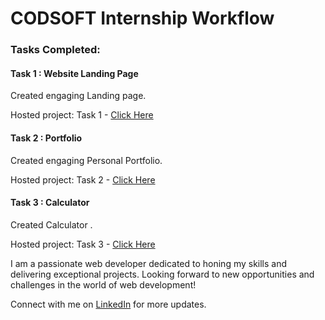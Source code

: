<h1>CODSOFT Internship Workflow</h1>


<h3>Tasks Completed:</h3>
<h4>Task 1 : Website Landing Page</h4>
<p>Created engaging Landing page.</p>
<p>Hosted project: Task 1 - <a href="https://sanketcr021.github.io/Gym-Website/">Click Here</a></p>

<h4>Task 2 : Portfolio</h4>
<p>Created engaging Personal Portfolio.</p>
<p>Hosted project: Task 2 - <a href="#">Click Here</a></p>

<h4>Task 3 : Calculator</h4>
<p>Created Calculator .</p>
<p>Hosted project: Task 3 - <a href="#">Click Here</a></p>

I am a passionate web developer dedicated to honing my skills and delivering exceptional projects. Looking forward to new opportunities and challenges in the world of web development!

Connect with me on <a href="https://www.linkedin.com/in/sanket-gaurkhede-1208711ba/">LinkedIn</a> for more updates.
